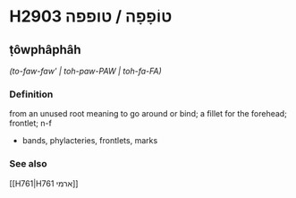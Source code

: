 # H2903 טוֹפָפָה / טופפה

## ṭôwphâphâh

_(to-faw-faw' | toh-paw-PAW | toh-fa-FA)_

### Definition

from an unused root meaning to go around or bind; a fillet for the forehead; frontlet; n-f

- bands, phylacteries, frontlets, marks

### See also

[[H761|H761 ארמי]]
